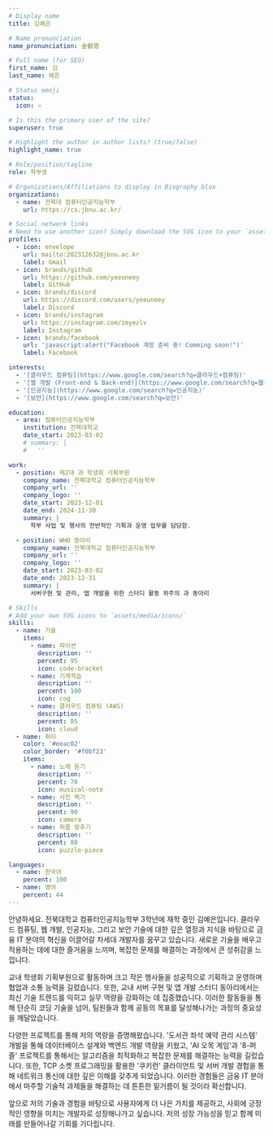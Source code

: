 ```yaml
---
# Display name
title: 김예은

# Name pronunciation
name_pronunciation: 金叡恩

# Full name (for SEO)
first_name: 김
last_name: 예은

# Status emoji
status:
  icon: ⭐

# Is this the primary user of the site?
superuser: true

# Highlight the author in author lists? (true/false)
highlight_name: true

# Role/position/tagline
role: 학부생

# Organizations/Affiliations to display in Biography blox
organizations:
  - name: 전북대 컴퓨터인공지능학부
    url: https://cs.jbnu.ac.kr/

# Social network links
# Need to use another icon? Simply download the SVG icon to your `assets/media/icons/` folder.
profiles:
  - icon: envelope
    url: mailto:202312632@jbnu.ac.kr
    label: Gmail
  - icon: brands/github
    url: https://github.com/yeeuneey
    label: GitHub
  - icon: brands/discord
    url: https://discord.com/users/yeeuneey
    label: Discord
  - icon: brands/instagram
    url: https://instagram.com/imyezlv
    label: Instagram
  - icon: brands/facebook
    url: 'javascript:alert("Facebook 계정 준비 중! Comming soon!")'
    label: Facebook

interests:
  - '[클라우드 컴퓨팅](https://www.google.com/search?q=클라우드+컴퓨팅)'
  - '[웹 개발 (Front-end & Back-end)](https://www.google.com/search?q=웹+개발+Front-end+Back-end)'
  - '[인공지능](https://www.google.com/search?q=인공지능)'
  - '[보안](https://www.google.com/search?q=보안)'

education:
  - area: 컴퓨터인공지능학부
    institution: 전북대학교
    date_start: 2023-03-02
    # summary: |
    #   ''

work:
  - position: 제2대 과 학생회 기획부원
    company_name: 전북대학교 컴퓨터인공지능학부
    company_url: ''
    company_logo: ''
    date_start: 2023-12-01
    date_end: 2024-11-30
    summary: |
      학부 사업 및 행사의 전반적인 기획과 운영 업무를 담당함.

  - position: WHO 동아리
    company_name: 전북대학교 컴퓨터인공지능학부
    company_url: ''
    company_logo: ''
    date_start: 2023-03-02
    date_end: 2023-12-31
    summary: |
      서버구현 및 관리, 앱 개발을 위한 스터디 활동 위주의 과 동아리

# Skills
# Add your own SVG icons to `assets/media/icons/`
skills: 
  - name: 기술
    items:
      - name: 파이썬
        description: ''
        percent: 95
        icon: code-bracket
      - name: 기계학습
        description: ''
        percent: 100
        icon: cog
      - name: 클라우드 컴퓨팅 (AWS)
        description: ''
        percent: 85
        icon: cloud
  - name: 취미
    color: '#eeac02'
    color_border: '#f0bf23'
    items:
      - name: 노래 듣기
        description: ''
        percent: 70
        icon: musical-note
      - name: 사진 찍기
        description: ''
        percent: 90
        icon: camera
      - name: 퍼즐 맞추기
        description: ''
        percent: 80
        icon: puzzle-piece

languages:
  - name: 한국어
    percent: 100
  - name: 영어
    percent: 44
---
```


안녕하세요. 전북대학교 컴퓨터인공지능학부 3학년에 재학 중인 김예은입니다. 클라우드 컴퓨팅, 웹 개발, 인공지능, 그리고 보안 기술에 대한 깊은 열정과 지식을 바탕으로 금융 IT 분야의 혁신을 이끌어갈 차세대 개발자를 꿈꾸고 있습니다. 새로운 기술을 배우고 적용하는 데에 대한 즐거움을 느끼며, 복잡한 문제를 해결하는 과정에서 큰 성취감을 느낍니다.

교내 학생회 기획부원으로 활동하며 크고 작은 행사들을 성공적으로 기획하고 운영하며 협업과 소통 능력을 길렀습니다. 또한, 교내 서버 구현 및 앱 개발 스터디 동아리에서는 최신 기술 트렌드를 익히고 실무 역량을 강화하는 데 집중했습니다. 이러한 활동들을 통해 단순히 코딩 기술을 넘어, 팀원들과 함께 공동의 목표를 달성해나가는 과정의 중요성을 깨달았습니다.

다양한 프로젝트를 통해 저의 역량을 증명해왔습니다. '도서관 좌석 예약 관리 시스템' 개발을 통해 데이터베이스 설계와 백엔드 개발 역량을 키웠고, 'AI 오목 게임'과 '8-퍼즐' 프로젝트를 통해서는 알고리즘을 최적화하고 복잡한 문제를 해결하는 능력을 길렀습니다. 또한, TCP 소켓 프로그래밍을 활용한 '쿠키런' 클라이언트 및 서버 개발 경험을 통해 네트워크 통신에 대한 깊은 이해를 갖추게 되었습니다. 이러한 경험들은 금융 IT 분야에서 마주할 기술적 과제들을 해결하는 데 튼튼한 밑거름이 될 것이라 확신합니다.

앞으로 저의 기술과 경험을 바탕으로 사용자에게 더 나은 가치를 제공하고, 사회에 긍정적인 영향을 미치는 개발자로 성장해나가고 싶습니다. 저의 성장 가능성을 믿고 함께 미래를 만들어나갈 기회를 기다립니다.
